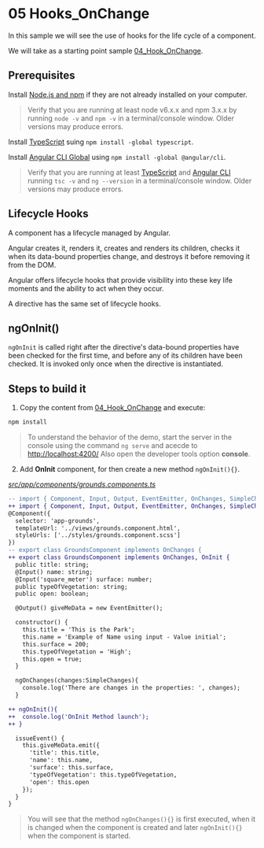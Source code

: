 # 05 Hooks_OnChange

In this sample we will see the use of hooks for the life cycle of a component.

We will take as a starting point sample [04_Hook_OnChange](../04_Hook_OnChange/AngularCLI/).

## Prerequisites

Install [Node.js and npm](https://nodejs.org/en/) if they are not already installed on your computer.

> Verify that you are running at least node v6.x.x and npm 3.x.x by running `node -v` and `npm -v` in a terminal/console window. Older versions may produce errors.

Install [TypeScript](https://www.typescriptlang.org/) suing `npm install -global typescript`.

Install [Angular CLI Global](https://cli.angular.io/) using `npm install -global @angular/cli`.

> Verify that you are running at least [TypeScript](https://www.typescriptlang.org/) and [Angular CLI](https://cli.angular.io/) running `tsc -v` and `ng --version` in a terminal/console window. Older versions may produce errors.

## Lifecycle Hooks

A component has a lifecycle managed by Angular.

Angular creates it, renders it, creates and renders its children, checks it when its data-bound properties change, and destroys it before removing it from the DOM.

Angular offers lifecycle hooks that provide visibility into these key life moments and the ability to act when they occur.

A directive has the same set of lifecycle hooks.

## ngOnInit()

`ngOnInit` is called right after the directive's data-bound properties have been checked for the first time, and before any of its children have been checked. It is invoked only once when the directive is instantiated.

## Steps to build it

1. Copy the content from [04_Hook_OnChange](../04_Hook_OnChange/AngularCLI/) and execute:

```bash
npm install
```

> To understand the behavior of the demo, start the server in the console using the command `ng serve` and acecde to [http://localhost:4200/](http://localhost:4200/) Also open the developer tools option **console**.

2. Add **OnInit** component, for then create a new method `ngOnInit(){}`.

_[src/app/components/grounds.components.ts](./src/app/components/grounds.components.ts)_
```diff
-- import { Component, Input, Output, EventEmitter, OnChanges, SimpleChanges } from '@angular/core';
++ import { Component, Input, Output, EventEmitter, OnChanges, SimpleChanges, OnInit } from '@angular/core';
@Component({
  selector: 'app-grounds',
  templateUrl: '../views/grounds.component.html',
  styleUrls: ['../styles/grounds.component.scss']
})
-- export class GroundsComponent implements OnChanges {
++ export class GroundsComponent implements OnChanges, OnInit {  
  public title: string;
  @Input() name: string;
  @Input('square_meter') surface: number;
  public typeOfVegetation: string;
  public open: boolean;

  @Output() giveMeData = new EventEmitter();

  constructor() { 
    this.title = 'This is the Park';
    this.name = 'Example of Name using input - Value initial';
    this.surface = 200;
    this.typeOfVegetation = 'High';
    this.open = true;
  }

  ngOnChanges(changes:SimpleChanges){
    console.log('There are changes in the properties: ', changes);
  }

++ ngOnInit(){
++  console.log('OnInit Method launch');
++ }

  issueEvent() {
    this.giveMeData.emit({
      'title': this.title,
      'name': this.name,
      'surface': this.surface,
      'typeOfVegetation': this.typeOfVegetation,
      'open': this.open
    });
  }
}
```

> You will see that the method `ngOnChanges(){}` is first executed, when it is changed when the component is created and later `ngOnInit(){}` when the component is started.